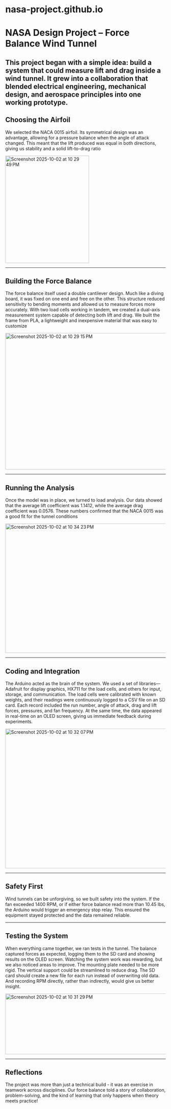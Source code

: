# nasa-project.github.io

# NASA Design Project – Force Balance Wind Tunnel  

This project began with a simple idea: build a system that could measure lift and drag inside a wind tunnel. It grew into a collaboration that blended electrical engineering, mechanical design, and aerospace principles into one working prototype.  
---

## Choosing the Airfoil  

We selected the NACA 0015 airfoil. Its symmetrical design was an advantage, allowing for a pressure balance when the angle of attack changed. This meant that the lift produced was equal in both directions, giving us stability and a solid lift-to-drag ratio 

<img width="263" height="336" alt="Screenshot 2025-10-02 at 10 29 49 PM" src="https://github.com/user-attachments/assets/9ed44491-9bf7-4965-8013-cd4c16a62c15" />

---

## Building the Force Balance  

The force balance itself used a double cantilever design. Much like a diving board, it was fixed on one end and free on the other. This structure reduced sensitivity to bending moments and allowed us to measure forces more accurately. With two load cells working in tandem, we created a dual-axis measurement system capable of detecting both lift and drag. We built the frame from PLA, a lightweight and inexpensive material that was easy to customize 

<img width="908" height="427" alt="Screenshot 2025-10-02 at 10 29 15 PM" src="https://github.com/user-attachments/assets/d2fa27fa-0f47-4da6-a444-39bae56e74bc" />

---

## Running the Analysis  

Once the model was in place, we turned to load analysis. Our data showed that the average lift coefficient was 1.1412, while the average drag coefficient was 0.0576. These numbers confirmed that the NACA 0015 was a good fit for the tunnel conditions  

<img width="564" height="405" alt="Screenshot 2025-10-02 at 10 34 23 PM" src="https://github.com/user-attachments/assets/ae5bdae2-a1ba-4de8-b590-ebb3e06a58bd" />


---

## Coding and Integration  

The Arduino acted as the brain of the system. We used a set of libraries—Adafruit for display graphics, HX711 for the load cells, and others for input, storage, and communication. The load cells were calibrated with known weights, and their readings were continuously logged to a CSV file on an SD card. Each record included the run number, angle of attack, drag and lift forces, pressures, and fan frequency. At the same time, the data appeared in real-time on an OLED screen, giving us immediate feedback during experiments.

<img width="794" height="437" alt="Screenshot 2025-10-02 at 10 32 07 PM" src="https://github.com/user-attachments/assets/15f9a306-4b19-48ad-9884-e66c1a847431" />


---

## Safety First  

Wind tunnels can be unforgiving, so we built safety into the system. If the fan exceeded 1400 RPM, or if either force balance read more than 10.45 lbs, the Arduino would trigger an emergency stop relay. This ensured the equipment stayed protected and the data remained reliable.

---

## Testing the System  

When everything came together, we ran tests in the tunnel. The balance captured forces as expected, logging them to the SD card and showing results on the OLED screen. Watching the system work was rewarding, but we also noticed areas to improve. The mounting plate needed to be more rigid. The vertical support could be streamlined to reduce drag. The SD card should create a new file for each run instead of overwriting old data. And recording RPM directly, rather than indirectly, would give us better insight.

<img width="964" height="190" alt="Screenshot 2025-10-02 at 10 31 29 PM" src="https://github.com/user-attachments/assets/7d463e5d-d762-4c28-a585-b0d0d4d8ca53" />

---

## Reflections  

The project was more than just a technical build - it was an exercise in teamwork across disciplines. Our force balance told a story of collaboration, problem-solving, and the kind of learning that only happens when theory meets practice! 

